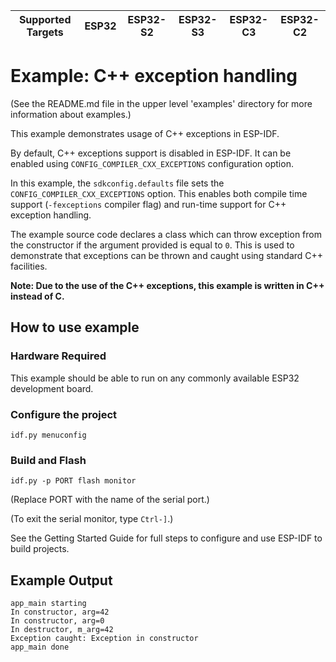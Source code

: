 | Supported Targets | ESP32 | ESP32-S2 | ESP32-S3 | ESP32-C3 | ESP32-C2 |
| ----------------- | ----- | -------- | -------- | -------- | -------- |

# Example: C++ exception handling

(See the README.md file in the upper level 'examples' directory for more information about examples.)

This example demonstrates usage of C++ exceptions in ESP-IDF.

By default, C++ exceptions support is disabled in ESP-IDF. It can be enabled using `CONFIG_COMPILER_CXX_EXCEPTIONS` configuration option.

In this example, the `sdkconfig.defaults` file sets the `CONFIG_COMPILER_CXX_EXCEPTIONS` option. This enables both compile time support (`-fexceptions` compiler flag) and run-time support for C++ exception handling.

The example source code declares a class which can throw exception from the constructor if the argument provided is equal to `0`. This is used to demonstrate that exceptions can be thrown and caught using standard C++ facilities.

**Note: Due to the use of the C++ exceptions, this example is written in C++ instead of C.**

## How to use example

### Hardware Required

This example should be able to run on any commonly available ESP32 development board.

### Configure the project

```
idf.py menuconfig
```

### Build and Flash

```
idf.py -p PORT flash monitor
```

(Replace PORT with the name of the serial port.)

(To exit the serial monitor, type ``Ctrl-]``.)

See the Getting Started Guide for full steps to configure and use ESP-IDF to build projects.

## Example Output

```
app_main starting
In constructor, arg=42
In constructor, arg=0
In destructor, m_arg=42
Exception caught: Exception in constructor
app_main done
```

